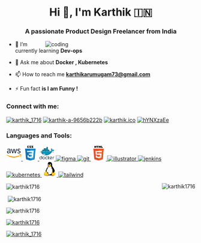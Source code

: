 <h1 align="center">Hi 👋, I'm Karthik 🇮🇳</h1>
<h3 align="center">A passionate Product Design Freelancer from India</h3>
<img align='right' alt='coding' width='400' src="https://gifdb.com/images/high/animated-man-computer-coding-nae6mec378lsg1i3.gif">


- 🌱 I’m currently learning **Dev-ops**

- 💬 Ask me about **Docker , Kubernetes**

- 📫 How to reach me **karthikarumugam73@gmail.com**

- ⚡ Fun fact **is I am Funny !**

<h3 align="left">Connect with me:</h3>
<p align="left">
<a href="https://twitter.com/karthik_1716" target="blank"><img align="center" src="https://raw.githubusercontent.com/rahuldkjain/github-profile-readme-generator/master/src/images/icons/Social/twitter.svg" alt="karthik_1716" height="30" width="40" /></a>
<a href="https://linkedin.com/in/karthik-a-9656b222b" target="blank"><img align="center" src="https://raw.githubusercontent.com/rahuldkjain/github-profile-readme-generator/master/src/images/icons/Social/linked-in-alt.svg" alt="karthik-a-9656b222b" height="30" width="40" /></a>
<a href="https://instagram.com/karthik.ico" target="blank"><img align="center" src="https://raw.githubusercontent.com/rahuldkjain/github-profile-readme-generator/master/src/images/icons/Social/instagram.svg" alt="karthik.ico" height="30" width="40" /></a>
<a href="https://discord.gg/hYNXzaEe" target="blank"><img align="center" src="https://raw.githubusercontent.com/rahuldkjain/github-profile-readme-generator/master/src/images/icons/Social/discord.svg" alt="hYNXzaEe" height="30" width="40" /></a>
</p>

<h3 align="left">Languages and Tools:</h3>
<p align="left"> <a href="https://aws.amazon.com" target="_blank" rel="noreferrer"> <img src="https://raw.githubusercontent.com/devicons/devicon/master/icons/amazonwebservices/amazonwebservices-original-wordmark.svg" alt="aws" width="40" height="40"/> </a> <a href="https://www.w3schools.com/css/" target="_blank" rel="noreferrer"> <img src="https://raw.githubusercontent.com/devicons/devicon/master/icons/css3/css3-original-wordmark.svg" alt="css3" width="40" height="40"/> </a> <a href="https://www.docker.com/" target="_blank" rel="noreferrer"> <img src="https://raw.githubusercontent.com/devicons/devicon/master/icons/docker/docker-original-wordmark.svg" alt="docker" width="40" height="40"/> </a> <a href="https://www.figma.com/" target="_blank" rel="noreferrer"> <img src="https://www.vectorlogo.zone/logos/figma/figma-icon.svg" alt="figma" width="40" height="40"/> </a> <a href="https://git-scm.com/" target="_blank" rel="noreferrer"> <img src="https://www.vectorlogo.zone/logos/git-scm/git-scm-icon.svg" alt="git" width="40" height="40"/> </a> <a href="https://www.w3.org/html/" target="_blank" rel="noreferrer"> <img src="https://raw.githubusercontent.com/devicons/devicon/master/icons/html5/html5-original-wordmark.svg" alt="html5" width="40" height="40"/> </a> <a href="https://www.adobe.com/in/products/illustrator.html" target="_blank" rel="noreferrer"> <img src="https://www.vectorlogo.zone/logos/adobe_illustrator/adobe_illustrator-icon.svg" alt="illustrator" width="40" height="40"/> </a> <a href="https://www.jenkins.io" target="_blank" rel="noreferrer"> <img src="https://www.vectorlogo.zone/logos/jenkins/jenkins-icon.svg" alt="jenkins" width="40" height="40"/> </a> <a href="https://kubernetes.io" target="_blank" rel="noreferrer"> <img src="https://www.vectorlogo.zone/logos/kubernetes/kubernetes-icon.svg" alt="kubernetes" width="40" height="40"/> </a> <a href="https://www.linux.org/" target="_blank" rel="noreferrer"> <img src="https://raw.githubusercontent.com/devicons/devicon/master/icons/linux/linux-original.svg" alt="linux" width="40" height="40"/> </a> <a href="https://tailwindcss.com/" target="_blank" rel="noreferrer"> <img src="https://www.vectorlogo.zone/logos/tailwindcss/tailwindcss-icon.svg" alt="tailwind" width="40" height="40"/> </a> </p>



<p><img align="right" src="https://github-readme-stats.vercel.app/api/top-langs?username=karthik1716&show_icons=true&locale=en&layout=compact" alt="karthik1716" /></p>

<p><img align="center" src="https://github-readme-streak-stats.herokuapp.com/?user=karthik1716&" alt="karthik1716" /></p>

<p>&nbsp;<img align="center" src="https://github-readme-stats.vercel.app/api?username=karthik1716&show_icons=true&locale=en" alt="karthik1716" /></p>


<p align="left"> <img src="https://komarev.com/ghpvc/?username=karthik1716&label=Profile%20views&color=0e75b6&style=flat" alt="karthik1716" /> </p>

<p align="left"> <a href="https://github.com/ryo-ma/github-profile-trophy"><img src="https://github-profile-trophy.vercel.app/?username=karthik1716" alt="karthik1716" /></a> </p>

<p align="left"> <a href="https://twitter.com/karthik_1716" target="blank"><img src="https://img.shields.io/twitter/follow/karthik_1716?logo=twitter&style=for-the-badge" alt="karthik_1716" /></a> </p>
